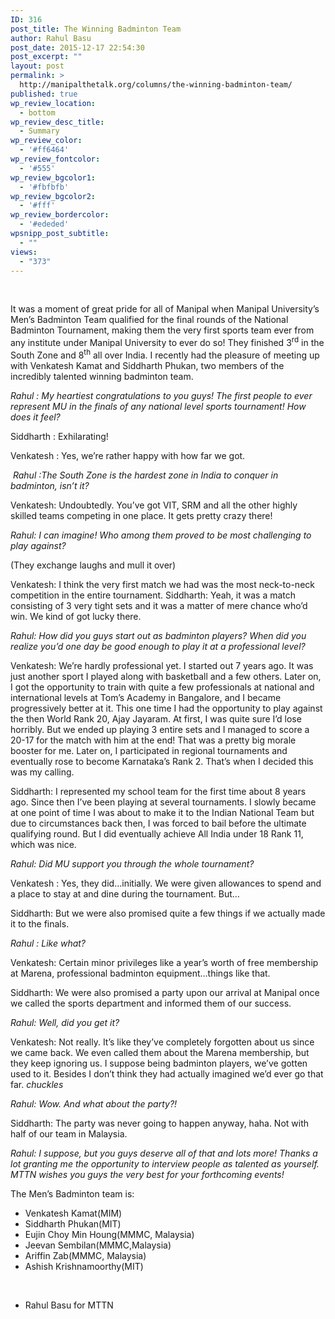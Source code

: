 ```yaml
---
ID: 316
post_title: The Winning Badminton Team
author: Rahul Basu
post_date: 2015-12-17 22:54:30
post_excerpt: ""
layout: post
permalink: >
  http://manipalthetalk.org/columns/the-winning-badminton-team/
published: true
wp_review_location:
  - bottom
wp_review_desc_title:
  - Summary
wp_review_color:
  - '#ff6464'
wp_review_fontcolor:
  - '#555'
wp_review_bgcolor1:
  - '#fbfbfb'
wp_review_bgcolor2:
  - '#fff'
wp_review_bordercolor:
  - '#ededed'
wpsnipp_post_subtitle:
  - ""
views:
  - "373"
---
```

&nbsp;

It was a moment of great pride for all of Manipal when Manipal University’s Men’s Badminton Team qualified for the final rounds of the National Badminton Tournament, making them the very first sports team ever from any institute under Manipal University to ever do so! They finished 3<sup>rd</sup> in the South Zone and 8<sup>th</sup> all over India. I recently had the pleasure of meeting up with Venkatesh Kamat and Siddharth Phukan, two members of the incredibly talented winning badminton team.

<em>Rahul : My heartiest congratulations to you guys! The first people to ever represent MU in the finals of any national level sports tournament! How does it feel?</em>

Siddharth : Exhilarating!

Venkatesh : Yes, we’re rather happy with how far we got.

<em> Rahul :The South Zone is the hardest zone in India to conquer in badminton, isn’t it?</em>

Venkatesh: Undoubtedly. You’ve got VIT, SRM and all the other highly skilled teams competing in one place. It gets pretty crazy there!

<em>Rahul: I can imagine! Who among them proved to be most challenging to play against?</em>

(They exchange laughs and mull it over)

Venkatesh: I think the very first match we had was the most neck-to-neck competition in the entire tournament.
Siddharth: Yeah, it was a match consisting of 3 very tight sets and it was a matter of mere chance who’d win. We kind of got lucky there.

<em>Rahul: How did you guys start out as badminton players? When did you realize you’d one day be good enough to play it at a professional level?</em>

Venkatesh: We’re hardly professional yet. I started out 7 years ago. It was just another sport I played along with basketball and a few others. Later on, I got the opportunity to train with quite a few professionals at national and international levels at Tom’s Academy in Bangalore, and I became progressively better at it. This one time I had the opportunity to play against the then World Rank 20, Ajay Jayaram. At first, I was quite sure I’d lose horribly. But we ended up playing 3 entire sets and I managed to score a 20-17 for the match with him at the end! That was a pretty big morale booster for me. Later on, I participated in regional tournaments and eventually rose to become Karnataka’s Rank 2. That’s when I decided this was my calling.

Siddharth: I represented my school team for the first time about 8 years ago. Since then I’ve been playing at several tournaments. I slowly became at one point of time I was about to make it to the Indian National Team but due to circumstances back then, I was forced to bail before the ultimate qualifying round. But I did eventually achieve All India under 18 Rank 11, which was nice.

<em>Rahul: Did MU support you through the whole tournament?</em>

Venkatesh : Yes, they did…initially. We were given allowances to spend and a place to stay at and dine during the tournament. But…

Siddharth: But we were also promised quite a few things if we actually made it to the finals.

<em>Rahul : Like what?</em>

Venkatesh: Certain minor privileges like a year’s worth of free membership at Marena, professional badminton equipment…things like that.

Siddharth: We were also promised a party upon our arrival at Manipal once we called the sports department and informed them of our success.

<em>Rahul: Well, did you get it?</em>

Venkatesh: Not really. It’s like they’ve completely forgotten about us since we came back. We even called them about the Marena membership, but they keep ignoring us. I suppose being badminton players, we’ve gotten used to it. Besides I don’t think they had actually imagined we’d ever go that far. *chuckles*

<em>Rahul: Wow. And what about the party?!</em>

Siddharth: The party was never going to happen anyway, haha. Not with half of our team in Malaysia.

<em>Rahul: I suppose, but you guys deserve all of that and lots more! Thanks a lot granting me the opportunity to interview people as talented as yourself. MTTN wishes you guys the very best for your forthcoming events!</em>

The Men’s Badminton team is:
<ul>
	<li>Venkatesh Kamat(MIM)</li>
	<li>Siddharth Phukan(MIT)</li>
	<li>Eujin Choy Min Houng(MMMC, Malaysia)</li>
	<li>Jeevan Sembilan(MMMC,Malaysia)</li>
	<li>Ariffin Zab(MMMC, Malaysia)</li>
	<li>Ashish Krishnamoorthy(MIT)</li>
</ul>
&nbsp;

- Rahul Basu for MTTN

&nbsp;

&nbsp;

&nbsp;
